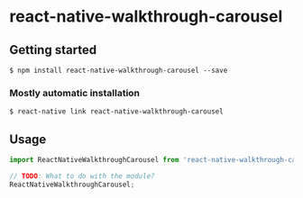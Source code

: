 # react-native-walkthrough-carousel

## Getting started

`$ npm install react-native-walkthrough-carousel --save`

### Mostly automatic installation

`$ react-native link react-native-walkthrough-carousel`

## Usage
```javascript
import ReactNativeWalkthroughCarousel from 'react-native-walkthrough-carousel';

// TODO: What to do with the module?
ReactNativeWalkthroughCarousel;
```
